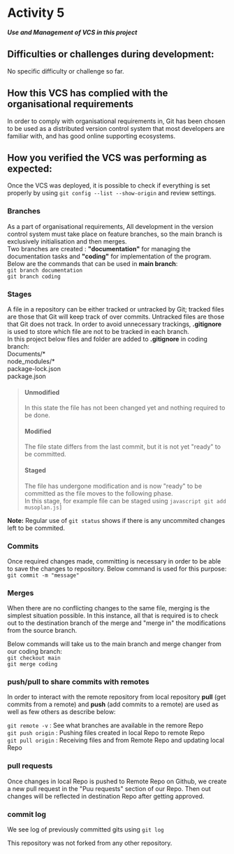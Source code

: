 # Activity 5
***Use and Management of VCS in this project***

## Difficulties or challenges during development:
No specific difficulty or challenge so far.

## How this VCS has complied with the organisational requirements
In order to comply with organisational requirements in, Git has been chosen to be used as a distributed version control system that most developers are familiar with, and has good online supporting ecosystems.

## How you verified the VCS was performing as expected:
Once the VCS was deployed, it is possible to check if everything is set properly by using ```git config --list --show-origin``` and review settings.

### Branches
As a part of organisational requirements, All development in the version control system must take place on feature branches, so the main branch is exclusively initialisation and then merges. </br>
Two branches are created : **"documentation"** for managing the documentation tasks and **"coding"** for implementation of the program. Below are the commands that can be used in **main branch**: <br/>
```git branch documentation``` <br/>
```git branch coding``` <br/>


### Stages
A file in a repository can be either tracked or untracked by Git; tracked files are those that Git will keep track of over commits. Untracked files are those that Git does not track. 
In order to avoid unnecessary trackings, **.gitignore** is used to store which file are not to be tracked in each branch.</br>
In this project below files and folder are added to **.gitignore** in coding branch:</br>
Documents/* </br>
node_modules/* </br>
package-lock.json </br>
package.json </br>

> #### Unmodified
> In this state the file has not been changed yet and nothing required to be done.
> #### Modified
> The file state differs from the last commit, but it is not yet "ready" to be committed.
> #### Staged
> The file has undergone modification and is now "ready" to be committed as the file moves to the following phase.</br>
> In this stage, for example file can be staged using ```javascript git add musoplan.js]```

**Note:** Regular use of ```git status``` shows if there is any uncommited changes left to be commited.

### Commits
Once required changes made, committing is necessary in order to be able to save the changes to repository. Below command is used for this purpose: </br>
```git commit -m "message"```

### Merges

When there are no conflicting changes to the same file, merging is the simplest situation possible. In this instance, all that is required is to check out to the destination branch of the merge and "merge in" the modifications from the source branch.<br/>

Below commands will take us to the main branch and merge changer from our coding branch: <br/>
```git checkout main``` <br/>
```git merge coding``` <br/>

### push/pull to share commits with remotes
In order to interact with the remote repository from local repository **pull** (get commits from a remote) and **push** (add commits to a remote) are used as well as few others as describe below: <br/>

```git remote -v``` : See what branches are available in the remore Repo <br/>
```git push origin``` : Pushing files created in local Repo to remote Repo<br/>
```git pull origin``` : Receiving files and from Remote Repo and updating local Repo<br/>

### pull requests

Once changes in local Repo is pushed to Remote Repo on Github, we create a new pull request in the "Puu requests" section of our Repo. Then out changes will be reflected in destination Repo after getting approved.

### commit log

We see log of previously committed gits using ```git log```

This repository was not forked from any other repository.

